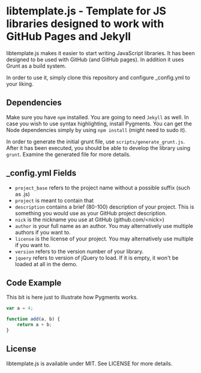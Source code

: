 # libtemplate.js - Template for JS libraries designed to work with GitHub Pages and Jekyll

libtemplate.js makes it easier to start writing JavaScript libraries. It has been
designed to be used with GitHub (and GitHub pages). In addition it uses Grunt
as a build system.

In order to use it, simply clone this repository and configure \_config.yml to
your liking.

## Dependencies

Make sure you have `npm` installed. You are going to need `Jekyll` as well. In
case you wish to use syntax highlighting, install Pygments. You can get the Node
dependencies simply by using `npm install` (might need to sudo it).

In order to generate the initial grunt file, use `scripts/generate_grunt.js`.
After it has been executed, you should be able to develop the library using
`grunt`. Examine the generated file for more details.

## \_config.yml Fields

* `project_base` refers to the project name without a possible suffix (such as .js)
* `project` is meant to contain that
* `description` contains a brief (80-100) description of your project. This is
something you would use as your GitHub project description.
* `nick` is the nickname you use at GitHub (github.com/\<nick\>)
* `author` is your full name as an author. You may alternatively use multiple
authors if you want to.
* `license` is the license of your project. You may alternatively use multiple
if you want to.
* `version` refers to the version number of your library.
* `jquery` refers to version of jQuery to load. If it is empty, it won't
be loaded at all in the demo.

## Code Example

This bit is here just to illustrate how Pygments works.

``` js
var a = 4;

function add(a, b) {
    return a + b;
}
```

## License

libtemplate.js is available under MIT. See LICENSE for more details.

